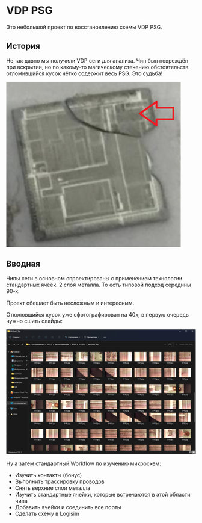 # VDP PSG

Это небольшой проект по восстановлению схемы VDP PSG.

## История

Не так давно мы получили VDP сеги для анализа. Чип был повреждён при вскрытии, но по какому-то магическому стечению обстоятельств отломившийся кусок чётко содержит весь PSG. Это судьба!

![vdp-damaged-chip](/imgstore/vdp-damaged-chip.png)

## Вводная

Чипы сеги в основном спроектированы с применением технологии стандартных ячеек. 2 слоя металла. То есть типовой подход середины 90-х.

Проект обещает быть несложным и интересным.

Отколовшийся кусок уже сфотографирован на 40x, в первую очередь нужно сшить слайды:

![vdp-slides](/imgstore/vdp-slides.png)

Ну а затем стандартный Workflow по изучению микросхем:
- Изучить контакты (бонус)
- Выполнить трассировку проводов
- Снять верхние слои металла
- Изучить стандартные ячейки, которые встречаются в этой области чипа
- Добавить ячейки и соединить все порты
- Сделать схему в Logisim
